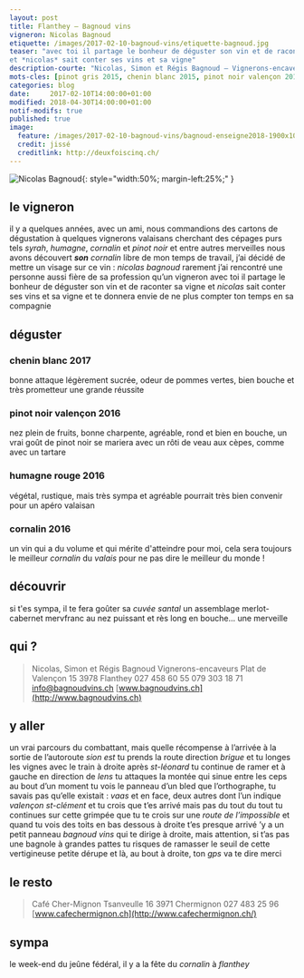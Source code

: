 ```yaml
---
layout: post
title: Flanthey — Bagnoud vins
vigneron: Nicolas Bagnoud
etiquette: /images/2017-02-10-bagnoud-vins/etiquette-bagnoud.jpg
teaser: "avec toi il partage le bonheur de déguster son vin et de raconter sa vigne
et *nicolas* sait conter ses vins et sa vigne"
description-courte: "Nicolas, Simon et Régis Bagnoud — Vignerons-encaveurs — Flanthey"
mots-cles: [pinot gris 2015, chenin blanc 2015, pinot noir valençon 2015, pinot noir l’ormy 2015, cornalin 2015]
categories: blog
date:     2017-02-10T14:00:00+01:00
modified: 2018-04-30T14:00:00+01:00
notif-modifs: true
published: true
image:
  feature: /images/2017-02-10-bagnoud-vins/bagnoud-enseigne2018-1900x1000.jpg
  credit: jissé
  creditlink: http://deuxfoiscinq.ch/
---
```


![Nicolas Bagnoud][i1]{: style="width:50%; margin-left:25%;" }

[i1]: ../../images/2017-02-10-bagnoud-vins/nicolas-bagnoud_2.jpg


## le vigneron
il y a quelques années, avec un ami, nous commandions des cartons de dégustation à quelques vignerons valaisans cherchant des cépages purs tels *syrah*, *humagne*, *cornalin* et *pinot noir* et entre autres merveilles nous avons découvert ***son*** *cornalin*
libre de mon temps de travail, j’ai décidé de mettre un visage sur ce vin : *nicolas bagnoud*
rarement j’ai rencontré une personne aussi fière de sa profession qu’un vigneron
avec toi il partage le bonheur de déguster son vin et de raconter sa vigne
et *nicolas* sait conter ses vins et sa vigne et te donnera envie de ne plus compter ton temps en sa compagnie

## déguster

### chenin blanc 2017
bonne attaque légèrement sucrée, odeur de pommes vertes, bien bouche et très prometteur
une grande réussite

### pinot noir valençon 2016
nez plein de fruits, bonne charpente, agréable, rond et bien en bouche, un vrai goût de pinot noir
se mariera avec un rôti de veau aux cèpes, comme avec un tartare

### humagne rouge 2016
végétal, rustique, mais très sympa et agréable
pourrait très bien convenir pour un apéro valaisan

### cornalin 2016
un vin qui a du volume et qui mérite d'atteindre
pour moi, cela sera toujours le meilleur *cornalin* du *valais* pour ne pas dire le meilleur du monde !

## découvrir
si t'es sympa, il te fera goûter sa *cuvée santal* un assemblage merlot-cabernet mervfranc
au nez puissant et rès long en bouche... une merveille

## qui ?
> Nicolas, Simon et Régis Bagnoud
> Vignerons-encaveurs
> Plat de Valençon 15
> 3978 Flanthey
> 027 458 60 55
> 079 303 18 71
> [info@bagnoudvins.ch](mailto:info@bagnoudvins.ch)
> [www.bagnoudvins.ch](http://www.bagnoudvins.ch)

## y aller
un vrai parcours du combattant, mais quelle récompense à l’arrivée
à la sortie de l’autoroute *sion est* tu prends la route direction *brigue* et tu longes les vignes avec le train à droite
après *st-léonard* tu continue de ramer et à gauche en direction de *lens* tu attaques la montée qui sinue entre les ceps
au bout d’un moment tu vois le panneau d’un bled que l’orthographe, tu savais pas qu’elle existait : *vaas* et en face, deux autres dont l’un indique *valençon st-clément* et tu crois que t’es arrivé mais pas du tout du tout
tu continues sur cette grimpée que tu te crois sur une *route de l’impossible* et quand tu vois des toits en bas dessous à droite t’es presque arrivé
’y a un petit panneau *bagnoud vins* qui te dirige à droite, mais attention, si t’as pas une bagnole à grandes pattes tu risques de ramasser le seuil de cette vertigineuse petite dérupe
et là, au bout à droite, ton *gps* va te dire merci

## le resto
> Café Cher-Mignon
> Tsanveulle 16
> 3971 Chermignon
> 027 483 25 96
> [www.cafechermignon.ch](http://www.cafechermignon.ch/)

## sympa
le week-end du jeûne fédéral, il y a la fête du *cornalin* à *flanthey*
